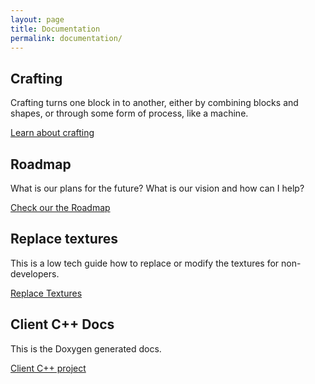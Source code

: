 ```yaml
---
layout: page
title: Documentation
permalink: documentation/
---
```


## Crafting

Crafting turns one block in to another, either by combining blocks and shapes, or through some form of process, like a machine.

[Learn about crafting](/documentation/crafting)

## Roadmap

What is our plans for the future? What is our vision and how can I help?

[Check our the Roadmap](/documentation/roadmap)

## Replace textures

This is a low tech guide how to replace or modify the textures for non-developers.

[Replace Textures](/documentation/replace-textures)

## Client C++ Docs

This is the Doxygen generated docs.

[Client C++ project](http://doc.konstructs.org/client/index.html)
